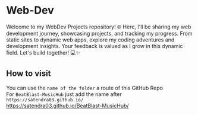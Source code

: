# Web-Dev
Welcome to my WebDev Projects repository! 🌐 Here, I'll be sharing my web development journey, showcasing projects, and tracking my progress. From static sites to dynamic web apps, explore my coding adventures and development insights. Your feedback is valued as I grow in this dynamic field. Let's build together! 💻✨

## How to visit
You can use the ```name of the folder``` a route of this GitHub Repo <br />
For ```BeatBlast-MusicHub``` just add the name after ```https://satendra03.github.io/``` <br />
https://satendra03.github.io/BeatBlast-MusicHub/
